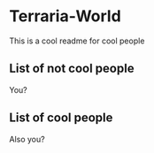 # Terraria-World
This is a cool readme for cool people
## List of not cool people
You?

## List of cool people
Also you?
